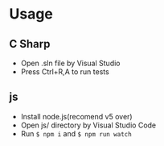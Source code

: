 # Usage
## C Sharp
* Open .sln file by Visual Studio
* Press Ctrl+R,A to run tests

## js
* Install node.js(recomend v5 over)
* Open js/ directory by Visual Studio Code
* Run ```$ npm i``` and ```$ npm run watch```
